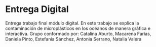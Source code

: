 # Entrega Digital
Entrega trabajo final módulo digital. En este trabajo se explica la contaminación de microplásticos en los océanos de manera gráfica e interactiva.
Grupo conformado por: Catalina Aburto, Macarena Farías, Daniela Pinto, Estefania Sánchez, Antonia Serrano, Natalia Valera
